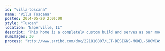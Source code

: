 ```yaml
---
id: "villa-toscana"
name: "Villa Toscana"
posted: 2014-05-20 2:00:00
style: "Tuscan"
location: "Naperville, IL"
descript: "This home is a completely custom build and serves as our model home. Everything was created from scratch, from the fireplace design to the furniture fabric selection."
numImages: 30
process: "http://www.scribd.com/doc/221810807/LJT-DESIGNS-MODEL-SHOWCASE-DONE-IN-A-TUSCAN-AMBIENCE"
---
```

